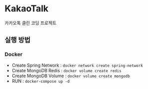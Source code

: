 # KakaoTalk

카카오톡 클린 코딩 프로젝트

## 실행 방법

### Docker

- Create Spring Network : `docker network create spring-network`
- Create MongoDB Redis : `docker volume create redis`
- Create MongoDB Volume : `docker volume create mongodb`
- RUN : `docker-compose up -d`
